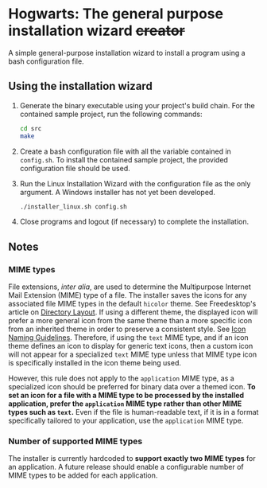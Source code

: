 # Hogwarts: The general purpose installation wizard ~~creator~~

A simple general-purpose installation wizard to install a program using a bash configuration file.

## Using the installation wizard

1. Generate the binary executable using your project's build chain. For the contained sample project, run the following commands:

   ```bash
   cd src
   make
   ```

2. Create a bash configuration file with all the variable contained in `config.sh`. To install the contained sample project, the provided configuration file should be used.

3. Run the Linux Installation Wizard with the configuration file as the only argument. A Windows installer has not yet been developed.

   ```bash
   ./installer_linux.sh config.sh
   ```

4. Close programs and logout (if necessary) to complete the installation.

## Notes

### MIME types

File extensions, *inter alia*, are used to determine the Multipurpose Internet Mail Extension (MIME) type of a file. The installer saves the icons for any associated file MIME types in the default `hicolor` theme. See Freedesktop's article on [Directory Layout](https://specifications.freedesktop.org/icon-theme-spec/latest/ar01s03.html). If using a different theme, the displayed icon will prefer a more general icon from the same theme than a more specific icon from an inherited theme in order to preserve a consistent style. See [Icon Naming Guidelines](https://specifications.freedesktop.org/icon-naming-spec/latest/ar01s03.html). Therefore, if using the `text` MIME type, and if an icon theme defines an icon to display for generic text icons, then a custom icon will not appear for a specialized `text` MIME type unless that MIME type icon is specifically installed in the icon theme being used.

However, this rule does not apply to the `application` MIME type, as a specialized icon should be preferred for binary data over a themed icon. **To set an icon for a file with a MIME type to be processed by the installed application, prefer the `application` MIME type rather than other MIME types such as `text`.**  Even if the file is human-readable text, if it is in a format specifically tailored to your application, use the `application` MIME type.

### Number of supported MIME types

The installer is currently hardcoded to **support exactly two MIME types** for an application. A future release should enable a configurable number of MIME types to be added for each application.

